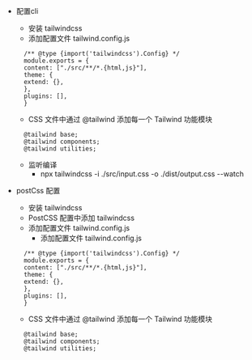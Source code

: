 - 配置cli
    - 安装 tailwindcss
    - 添加配置文件 tailwind.config.js
  ```
    /** @type {import('tailwindcss').Config} */
    module.exports = {
    content: ["./src/**/*.{html,js}"],
    theme: {
    extend: {},
    },
    plugins: [],
    }
  ```
    - CSS 文件中通过 @tailwind 添加每一个 Tailwind 功能模块
  ```
    @tailwind base;
    @tailwind components;
    @tailwind utilities;
  ```
    - 监听编译
        - npx tailwindcss -i ./src/input.css -o ./dist/output.css --watch

- postCss 配置
  - 安装 tailwindcss
  - PostCSS 配置中添加 tailwindcss
  - 添加配置文件 tailwind.config.js
    - 添加配置文件 tailwind.config.js
  ```
    /** @type {import('tailwindcss').Config} */
    module.exports = {
    content: ["./src/**/*.{html,js}"],
    theme: {
    extend: {},
    },
    plugins: [],
    }
  ```
  - CSS 文件中通过 @tailwind 添加每一个 Tailwind 功能模块
  ```
    @tailwind base;
    @tailwind components;
    @tailwind utilities;
  ```
